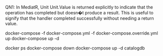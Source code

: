 QN1:
In MediatR, Unit Unit.Value is returned explicitly to indicate that the operation has completed but doesn�t produce a result. 
This is useful to signify that the handler completed successfully without needing a return value.



docker-compose -f docker-compose.yml -f docker-compose.override.yml up 
docker-compose up -d

docker ps
docker-compose down
docker-compose up -d catalogdb